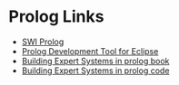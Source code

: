 # Prolog Links #

  * [SWI Prolog](http://www.swi-prolog.org)
  * [Prolog Development Tool for Eclipse](http://roots.iai.uni-bonn.de/research/pdt)
  * [Building Expert Systems in prolog book](http://salaam.cs.buap.mx/EBOOKS/IA/PROLOG/Building_Expert_Systems_in_Prolog.pdf)
  * [Building Expert Systems in prolog code](http://www.amzi.com/products/prolog_customer_freeware.htm)